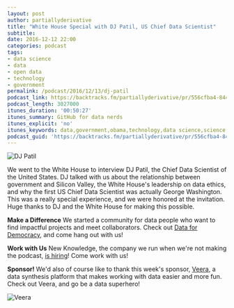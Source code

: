 ```yaml
---
layout: post
author: partiallyderivative
title: "White House Special with DJ Patil, US Chief Data Scientist"
subtitle:
date: 2016-12-12 22:00
categories: podcast
tags:
- data science
- data
- open data
- technology
- government
permalink: /podcast/2016/12/13/dj-patil
podcast_link: https://backtracks.fm/partiallyderivative/pr/556cfba4-8449-11e7-86c7-0e84392478bc/partially_derivative_dj_patil.mp3?s=1
podcast_length: 3027000
itunes_duration: '00:50:27'
itunes_summary: GitHub for data nerds
itunes_explicit: 'no'
itunes_keywords: data,government,obama,technology,data science,science,open data
podcast_guid: 'https://backtracks.fm/partiallyderivative/pr/556cfba4-8449-11e7-86c7-0e84392478bc/partially_derivative_dj_patil.mp3?s=1'
---
```


![DJ Patil](https://www.whitehouse.gov/sites/whitehouse.gov/files/styles/person_large_photo/public/person-photo/patil_headshot.jpg)

We went to the White House to interview DJ Patil, the Chief Data Scientist of the United States. DJ talked with us about the relationship between government and Silicon Valley, the White House's leadership on data ethics, and why the first US Chief Data Scientist was actually George Washington. This was a really special experience, and we were honored at the invitation. Huge thanks to DJ and the White House for making this possible.

<div id="backtracks-player" data-bt-embed="https://player.backtracks.fm/partiallyderivative/partially-derivative/m/white-house-special-with-dj-patil-us-chief-data-scientist" data-bt-theme="light" data-bt-show-art-cover="true" data-bt-show-comments="false"></div><script>(function(p,l,a,y,e,r,s){if(p[y]) return;if(p[e]) return p[e]();s=l.createElement(a);l.head.appendChild((s.async=p[y]=true,s.src=r,s))}(window,document,"script","__btL","__btR","https://player.backtracks.fm/embedder.js"))</script>

**Make a Difference**
We started a community for data people who want to find impactful projects and meet collaborators. Check out [Data for Democracy](https://medium.com/data-for-democracy), and come hang out with us!

**Work with Us**
New Knowledge, the company we run when we're not making the podcast, [is hiring](http://newknowledge.io/careers/)! Come work with us!

**Sponsor!** We'd also of course like to thank this week's sponsor, [Veera](http://getveera.com/), a data synthesis platform that makes working with data easier and more fun. Check out Veera, and go be a data superhero!

![Veera](http://getveera.com/wp-content/uploads/2016/08/veera-500width.png)
